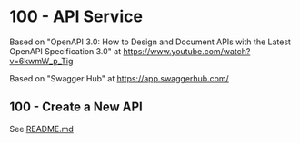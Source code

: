 # 100 - API Service

Based on "OpenAPI 3.0: How to Design and Document APIs with the Latest OpenAPI Specification 3.0" at https://www.youtube.com/watch?v=6kwmW_p_Tig

Based on "Swagger Hub" at https://app.swaggerhub.com/

## 100 - Create a New API

See [README.md](./100//README.md)
